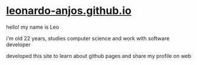 # [leonardo-anjos.github.io](https://leonardo-anjos.github.io)

hello! my name is Leo

i'm old 22 years, studies computer science and work with software developer

developed this site to learn about github pages and share my profile on web
